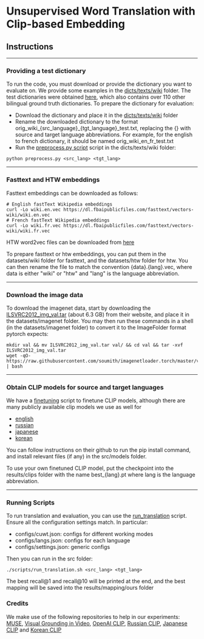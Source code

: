 # Unsupervised Word Translation with Clip-based Embedding

## Instructions
---
### Providing a test dictionary
To run the code, you must download or provide the dictionary you want to evaluate on. We provide some examples in the [dicts/texts/wiki](dicts/texts/wiki) folder. The test dictionaries were obtained [here](https://github.com/facebookresearch/MUSE#ground-truth-bilingual-dictionaries), which also contains over 110 other bilingual ground truth dictionaries. To prepare the dictionary for evaluation:

* Download the dictionary and place it in the [dicts/texts/wiki](dicts/texts/wiki) folder
* Rename the downloaded dictionary to the format orig_wiki_{src_language}_{tgt_language}_test.txt, replacing the {} with source and target language abbreviations. For example, for the english to french dictionary, it should be named orig_wiki_en_fr_test.txt
* Run the [preprocess.py script](dicts/texts/wiki/preprocess.py) script in the dicts/texts/wiki folder:
```
python preprocess.py <src_lang> <tgt_lang>
```

---
### Fasttext and HTW embeddings
Fasttext embeddings can be downloaded as follows:
```
# English fastText Wikipedia embeddings
curl -Lo wiki.en.vec https://dl.fbaipublicfiles.com/fasttext/vectors-wiki/wiki.en.vec
# French fastText Wikipedia embeddings
curl -Lo wiki.fr.vec https://dl.fbaipublicfiles.com/fasttext/vectors-wiki/wiki.fr.vec
```

HTW word2vec files can be downloaded from [here](https://github.com/gsig/visual-grounding/tree/master/word_vectors)

To prepare fasttext or htw embeddings, you can put them in the datasets/wiki folder for fasttext, and the datasets/htw folder for htw. You can then rename the file to match the convention {data}.{lang}.vec, where data is either "wiki" or "htw" and "lang" is the language abbreviation.

---
### Download the image data
To download the imagenet data, start by downloading the [ILSVRC2012_img_val.tar](https://image-net.org/challenges/LSVRC/2012/2012-downloads.php) (about 6.3 GB) from their website, and place it in the datasets/imagenet folder. You may then run these commands in a shell (in the datasets/imagenet folder) to convert it to the ImageFolder format pytorch expects:
```
mkdir val && mv ILSVRC2012_img_val.tar val/ && cd val && tar -xvf ILSVRC2012_img_val.tar
wget -qO- https://raw.githubusercontent.com/soumith/imagenetloader.torch/master/valprep.sh | bash
``` 
---
### Obtain CLIP models for source and target languages

We have a [finetuning](src/finetune_clip.py) script to finetune CLIP models, although there are many publicly available clip models we use as well for 

* [english](https://github.com/openai/CLIP)
* [russian](https://github.com/ai-forever/ru-clip)
* [japanese](https://github.com/rinnakk/japanese-clip)
* [korean](https://github.com/jaketae/koclip)

You can follow instructions on their github to run the pip install command, and install relevant files (if any) in the src/models folder.

To use your own finetuned CLIP model, put the checkpoint into the results/clips folder with the name best_{lang}.pt where lang is the language abbreviation. 

---
### Running Scripts
To run translation and evaluation, you can use the [run_translation](src/scripts/run_translation.sh) script. Ensure all the configuration settings match. In particular:
* configs/cuwt.json: configs for different working modes
* configs/langs.json: configs for each language
* configs/settings.json: generic configs

Then you can run in the src folder:

```
./scripts/run_translation.sh <src_lang> <tgt_lang>
```
The best recall@1 and recall@10 will be printed at the end, and the best mapping will be saved into the results/mapping/ours folder

### Credits

We make use of the following repositories to help in our experiments: [MUSE](https://github.com/facebookresearch/MUSE), [Visual Grounding in Video](https://github.com/gsig/visual-grounding), [OpenAI CLIP](https://github.com/openai/CLIP), [Russian CLIP](https://github.com/ai-forever/ru-clip), [Japanese CLIP](https://github.com/rinnakk/japanese-clip) and [Korean CLIP](https://github.com/jaketae/koclip)